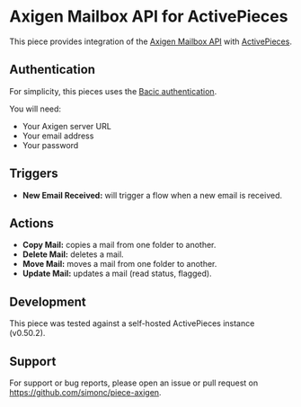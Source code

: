 # Axigen Mailbox API for ActivePieces

This piece provides integration of the [Axigen Mailbox API](https://www.axigen.com/documentation/mailbox-api-rest-documentation-p666927108) with [ActivePieces](https://activepieces.com).

## Authentication

For simplicity, this pieces uses the [Bacic authentication](https://www.axigen.com/documentation/mailbox-api-authentication-and-authorization-p773357577).

You will need:

- Your Axigen server URL
- Your email address
- Your password

## Triggers

- **New Email Received:** will trigger a flow when a new email is received.

## Actions

- **Copy Mail:** copies a mail from one folder to another.
- **Delete Mail:** deletes a mail.
- **Move Mail:** moves a mail from one folder to another.
- **Update Mail:** updates a mail (read status, flagged).

## Development

This piece was tested against a self-hosted ActivePieces instance (v0.50.2).

## Support

For support or bug reports, please open an issue or pull request on https://github.com/simonc/piece-axigen.
